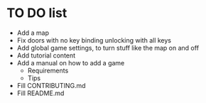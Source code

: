 # TO DO list

- Add a map
- Fix doors with no key binding unlocking with all keys
- Add global game settings, to turn stuff like the map on and off
- Add tutorial content
- Add a manual on how to add a game
  - Requirements
  - Tips
- Fill CONTRIBUTING.md
- Fill README.md